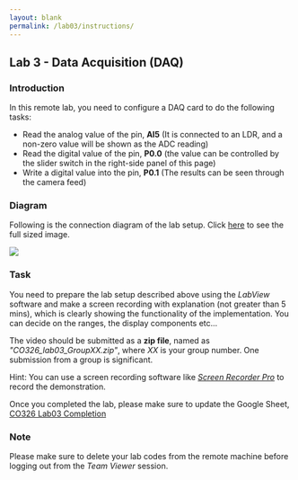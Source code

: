 ```yaml
---
layout: blank
permalink: /lab03/instructions/
---
```


<h2>Lab 3 - Data Acquisition (DAQ)</h2>

### Introduction

In this remote lab, you need to configure a DAQ card to do the following tasks:

- Read the analog value of the pin, **AI5** (It is connected to an LDR, and a non-zero value will be shown as the ADC reading)
- Read the digital value of the pin, **P0.0** (the value can be controlled by the slider switch in the right-side panel of this page)
- Write a digital value into the pin, **P0.1** (The results can be seen through the camera feed)

### Diagram

Following is the connection diagram of the lab setup. Click <a href="{{ '/assets/img/lab03_diagram.jpg' | relative_url }}" target="_blank">here</a> to see the full sized image.

<img src="{{ '/assets/img/lab03_diagram.jpg' | relative_url }}" class="img img-thumb img-fluid mr-auto" />

### Task

You need to prepare the lab setup described above using the *LabView* software and make a screen recording with explanation (not greater than 5 mins), which is clearly showing the functionality of the implementation. You can decide on the ranges, the display components etc...

The video should be submitted as a **zip file**, named as *"CO326_lab03_GroupXX.zip"*, where *XX* is your group number. One submission from a group is significant.

Hint: You can use a screen recording software like *[Screen Recorder Pro](https://www.microsoft.com/en-us/p/screen-recorder-pro-for-win10/9n27gq6mls5s)* to record the demonstration.

Once you completed the lab, please make sure to update the Google Sheet, [CO326 Lab03 Completion](https://docs.google.com/spreadsheets/d/1YOwtUlmdOONxOYvDJwIcPrCFjXHm1ofozjH0hQ4CAas/edit?usp=sharing)

### Note

Please make sure to delete your lab codes from the remote machine before logging out from the *Team Viewer* session.
